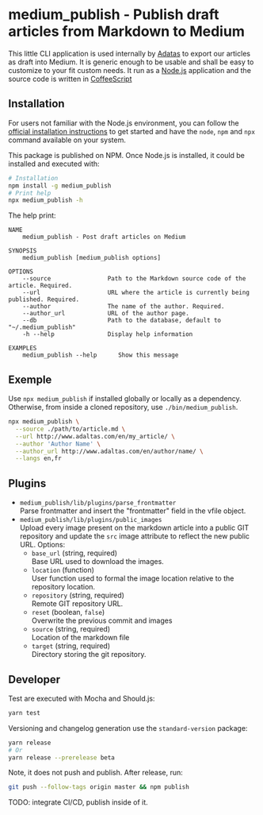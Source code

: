 
# medium_publish - Publish draft articles from Markdown to Medium

This little CLI application is used internally by [Adatas](http://www.adaltas.com) to export our articles as draft into Medium. It is generic enough to be usable and shall be easy to customize to your fit custom needs. It run as a [Node.js](https://nodejs.org) application and the source code is written in [CoffeeScript](https://coffeescript.org)

## Installation

For users not familiar with the Node.js environment, you can follow the [official installation instructions](https://nodejs.org/en/download/) to get started and have the `node`, `npm` and `npx` command available on your system.

This package is published on NPM. Once Node.js is installed, it could be installed and executed with:

```bash
# Installation
npm install -g medium_publish
# Print help
npx medium_publish -h
```

The help print:

```
NAME
    medium_publish - Post draft articles on Medium

SYNOPSIS
    medium_publish [medium_publish options]

OPTIONS
    --source                Path to the Markdown source code of the article. Required.
    --url                   URL where the article is currently being published. Required.
    --author                The name of the author. Required.
    --author_url            URL of the author page.
    --db                    Path to the database, default to "~/.medium_publish"
    -h --help               Display help information

EXAMPLES
    medium_publish --help      Show this message
```

## Exemple

Use `npx medium_publish` if installed globally or locally as a dependency. Otherwise, from inside a cloned repository, use `./bin/medium_publish`.

```bash
npx medium_publish \
  --source ./path/to/article.md \
  --url http://www.adaltas.com/en/my_article/ \
  --author 'Author Name' \
  --author_url http://www.adaltas.com/en/author/name/ \
  --langs en,fr
```

## Plugins

* `medium_publish/lib/plugins/parse_frontmatter`   
  Parse frontmatter and insert the "frontmatter" field in the vfile object.
* `medium_publish/lib/plugins/public_images`   
  Upload every image present on the markdown article into a public GIT repository and update the `src` image attribute to reflect the new public URL.
  Options:
  * `base_url` (string, required)   
    Base URL used to download the images.
  * `location` (function)   
    User function used to formal the image location relative to the repository location.
  * `repository` (string, required)   
    Remote GIT repository URL.
  * `reset` (boolean, `false`)   
    Overwrite the previous commit and images
  * `source` (string, required)   
    Location of the markdown file
  * `target` (string, required)   
    Directory storing the git repository.

## Developer

Test are executed with Mocha and Should.js:

```bash
yarn test
```

Versioning and changelog generation use the `standard-version` package:

```bash
yarn release
# Or
yarn release --prerelease beta
```

Note, it does not push and publish. After release, run:

```bash
git push --follow-tags origin master && npm publish
```

TODO: integrate CI/CD, publish inside of it.

